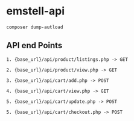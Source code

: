 # emstell-api

`composer dump-autload`
## API end Points

`1. {base_url}/api/product/listings.php -> GET`

`2. {base_url}/api/product/view.php -> GET`

`3. {base_url}/api/cart/add.php -> POST`

`4. {base_url}/api/cart/view.php -> GET`

`5. {base_url}/api/cart/update.php -> POST`

`5. {base_url}/api/cart/checkout.php -> POST`
